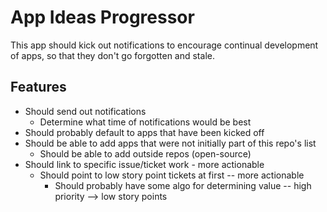 # App Ideas Progressor

This app should kick out notifications to encourage continual development of apps, so that they don't go forgotten and stale.

## Features

- Should send out notifications
  - Determine what time of notifications would be best
- Should probably default to apps that have been kicked off
- Should be able to add apps that were not initially part of this repo's list
  - Should be able to add outside repos (open-source)
- Should link to specific issue/ticket work - more actionable
  - Should point to low story point tickets at first -- more actionable
    - Should probably have some algo for determining value -- high priority --> low story points

